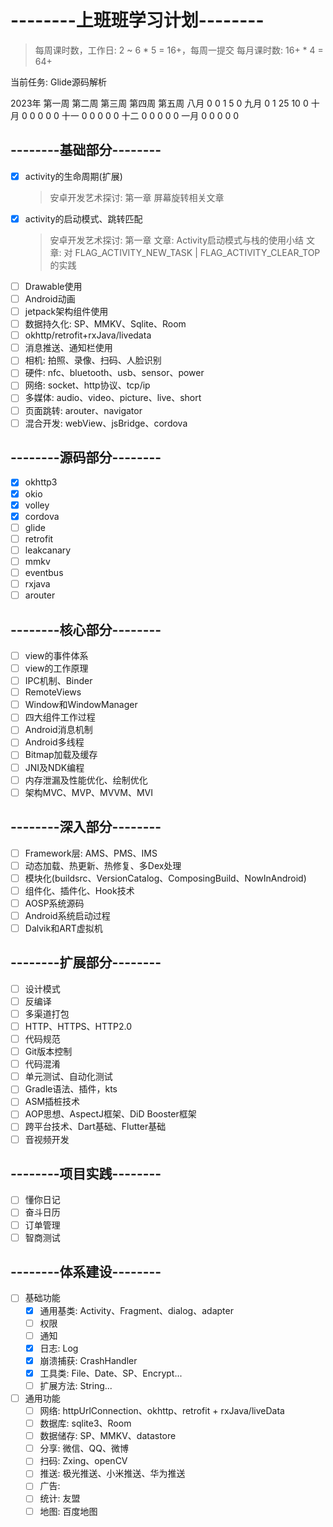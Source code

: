 # --------上班班学习计划--------
> 每周课时数，工作日: 2 ~ 6 * 5 = 16+，每周一提交
> 每月课时数: 16+ * 4 = 64+

当前任务: Glide源码解析

2023年      第一周   第二周   第三周   第四周   第五周
八月         0       0       1       5      0
九月         0       1      25       10     0
十月         0       0       0       0      0
十一         0       0       0       0      0
十二         0       0       0       0      0
一月         0       0       0       0      0

## --------基础部分--------
- [x] activity的生命周期(扩展)
    > 安卓开发艺术探讨: 第一章
    > 屏幕旋转相关文章
- [x] activity的启动模式、跳转匹配
    > 安卓开发艺术探讨: 第一章
    > 文章: Activity启动模式与栈的使用小结
    > 文章: 对 FLAG_ACTIVITY_NEW_TASK | FLAG_ACTIVITY_CLEAR_TOP 的实践
- [ ] Drawable使用
- [ ] Android动画
- [ ] jetpack架构组件使用
- [ ] 数据持久化: SP、MMKV、Sqlite、Room
- [ ] okhttp/retrofit+rxJava/livedata
- [ ] 消息推送、通知栏使用
- [ ] 相机: 拍照、录像、扫码、人脸识别
- [ ] 硬件: nfc、bluetooth、usb、sensor、power
- [ ] 网络: socket、http协议、tcp/ip
- [ ] 多媒体: audio、video、picture、live、short
- [ ] 页面跳转: arouter、navigator
- [ ] 混合开发: webView、jsBridge、cordova

## --------源码部分--------
- [x] okhttp3
- [x] okio
- [x] volley
- [x] cordova
- [ ] glide
- [ ] retrofit
- [ ] leakcanary
- [ ] mmkv
- [ ] eventbus
- [ ] rxjava
- [ ] arouter

## --------核心部分--------
- [ ] view的事件体系
- [ ] view的工作原理
- [ ] IPC机制、Binder
- [ ] RemoteViews
- [ ] Window和WindowManager
- [ ] 四大组件工作过程
- [ ] Android消息机制
- [ ] Android多线程
- [ ] Bitmap加载及缓存
- [ ] JNI及NDK编程
- [ ] 内存泄漏及性能优化、绘制优化
- [ ] 架构MVC、MVP、MVVM、MVI

## --------深入部分--------
- [ ] Framework层: AMS、PMS、IMS
- [ ] 动态加载、热更新、热修复、多Dex处理
- [ ] 模块化(buildsrc、VersionCatalog、ComposingBuild、NowInAndroid)
- [ ] 组件化、插件化、Hook技术
- [ ] AOSP系统源码
- [ ] Android系统启动过程
- [ ] Dalvik和ART虚拟机

## --------扩展部分--------
- [ ] 设计模式
- [ ] 反编译
- [ ] 多渠道打包
- [ ] HTTP、HTTPS、HTTP2.0
- [ ] 代码规范
- [ ] Git版本控制
- [ ] 代码混淆
- [ ] 单元测试、自动化测试
- [ ] Gradle语法、插件，kts
- [ ] ASM插桩技术
- [ ] AOP思想、AspectJ框架、DiD Booster框架
- [ ] 跨平台技术、Dart基础、Flutter基础
- [ ] 音视频开发

## --------项目实践--------
- [ ] 懂你日记
- [ ] 奋斗日历
- [ ] 订单管理
- [ ] 智商测试

## --------体系建设--------
- [ ] 基础功能
    * [x] 通用基类: Activity、Fragment、dialog、adapter
    * [ ] 权限
    * [ ] 通知
    * [x] 日志: Log
    * [x] 崩溃捕获: CrashHandler
    * [x] 工具类: File、Date、SP、Encrypt...
    * [ ] 扩展方法: String...
  
- [ ] 通用功能
    * [ ] 网络: httpUrlConnection、okhttp、retrofit + rxJava/liveData
    * [ ] 数据库: sqlite3、Room
    * [ ] 数据储存: SP、MMKV、datastore
    * [ ] 分享: 微信、QQ、微博
    * [ ] 扫码: Zxing、openCV
    * [ ] 推送: 极光推送、小米推送、华为推送
    * [ ] 广告: 
    * [ ] 统计: 友盟
    * [ ] 地图: 百度地图